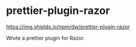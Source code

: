 # prettier-plugin-razor

https://img.shields.io/npm/dw/prettier-plugin-razor

Wrote a prettier plugin for Razor.
